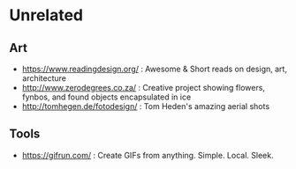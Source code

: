Unrelated
=========

## Art

- https://www.readingdesign.org/ : Awesome & Short reads on design, art, architecture
- http://www.zerodegrees.co.za/ : Creative project showing flowers, fynbos, and found objects encapsulated in ice 
- http://tomhegen.de/fotodesign/ : Tom Heden's amazing aerial shots

## Tools
- https://gifrun.com/ : Create GIFs from anything. Simple. Local. Sleek.
